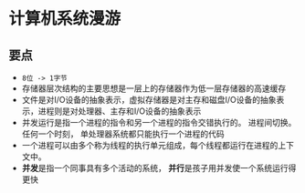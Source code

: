 # 计算机系统漫游
## 要点
* `8位 -> 1字节`
* 存储器层次结构的主要思想是一层上的存储器作为低一层存储器的高速缓存
* 文件是对I/O设备的抽象表示，虚拟存储器是对主存和磁盘I/O设备的抽象表示，进程则是对处理器、主存和I/O设备的抽象表示
* 并发运行是指一个进程的指令和另一个进程的指令交错执行的。 进程间切换。 任何一个时刻， 单处理器系统都只能执行一个进程的代码
* 一个进程可以由多个称为线程的执行单元组成，每个线程都运行在进程的上下文中。
* **并发**是指一个同事具有多个活动的系统， **并行**是孩子用并发使一个系统运行得更快
